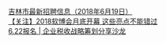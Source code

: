   
[吉林市最新招聘信息（2018年6月19日）](http://www.dianyue.me/archives/127/lpuasiieczaj3y0e/)  
[【关注】2018软博会月底开幕 这些亮点不能错过](http://www.dianyue.me/archives/903/p7ztyh0ny8beknoi/)  
[6.22报名 | 企业税收战略筹划分享沙龙](http://www.dianyue.me/archives/366/elam4vl7cw9pcgi5/)
